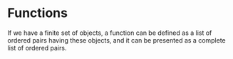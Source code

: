 # Functions

If we have a finite set of objects, a function can be defined as a list of ordered pairs having these objects, and it can be presented as a complete list of ordered pairs.